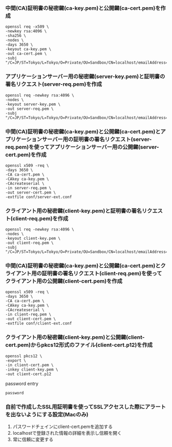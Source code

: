 ### 中間(CA)証明書の秘密鍵(ca-key.pem)と公開鍵(ca-cert.pem)を作成
```
openssl req -x509 \
-newkey rsa:4096 \
-sha256 \
-nodes \
-days 3650 \
-keyout ca-key.pem \
-out ca-cert.pem \
-subj "/C=JP/ST=Tokyo/L=Tokyo/O=Private/OU=Sandbox/CN=localhost/emailAddress=localhost@example.com"
```

### アプリケーションサーバー用の秘密鍵(server-key.pem)と証明書の署名リクエスト(server-req.pem)を作成
```
openssl req -newkey rsa:4096 \
-nodes \
-keyout server-key.pem \
-out server-req.pem \
-subj "/C=JP/ST=Tokyo/L=Tokyo/O=Private/OU=Sandbox/CN=localhost/emailAddress=localhost@example.com"
```

### 中間(CA)証明書の秘密鍵(ca-key.pem)と公開鍵(ca-cert.pem)とアプリケーションサーバー用の証明書の署名リクエスト(server-req.pem)を使ってアプリケーションサーバー用の公開鍵(server-cert.pem)を作成
```
openssl x509 -req \
-days 3650 \
-CA ca-cert.pem \
-CAkey ca-key.pem \
-CAcreateserial \
-in server-req.pem \
-out server-cert.pem \
-extfile conf/server-ext.conf
```

### クライアント用の秘密鍵(client-key.pem)と証明書の署名リクエスト(client-req.pem)を作成
```
openssl req -newkey rsa:4096 \
-nodes \
-keyout client-key.pem \
-out client-req.pem \
-subj "/C=JP/ST=Tokyo/L=Tokyo/O=Private/OU=Sandbox/CN=localhost/emailAddress=localhost@example.com"
```

### 中間(CA)証明書の秘密鍵(ca-key.pem)と公開鍵(ca-cert.pem)とクライアント用の証明書の署名リクエスト(client-req.pem)を使ってクライアント用の公開鍵(client-cert.pem)を作成
```
openssl x509 -req \
-days 3650 \
-CA ca-cert.pem \
-CAkey ca-key.pem \
-CAcreateserial \
-in client-req.pem \
-out client-cert.pem \
-extfile conf/client-ext.conf
```

### クライアント用の秘密鍵(client-key.pem)と公開鍵(client-cert.pem)からpkcs12形式のファイル(client-cert.p12)を作成
```
openssl pkcs12 \
-export \
-in client-cert.pem \
-inkey client-key.pem \
-out client-cert.p12
```

password entry
```
password
```

### 自前で作成したSSL用証明書を使ってSSLアクセスした際にアラートを出ないようにする設定(Macのみ)
1. パスワードチェインにclient-cert.pemを追加する
2. localhostで登録された情報の詳細を表示し信頼を開く
3. 常に信頼に変更する
